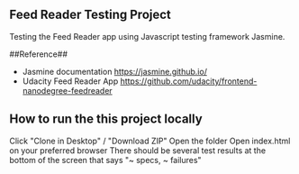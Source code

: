 ## Feed Reader Testing Project ##

Testing the Feed Reader app using Javascript testing framework Jasmine.

##Reference## 
* Jasmine documentation 
https://jasmine.github.io/
* Udacity Feed Reader App
https://github.com/udacity/frontend-nanodegree-feedreader


## How to run the this project locally

Click "Clone in Desktop" / "Download ZIP"
Open the folder
Open index.html on your preferred browser
There should be several test results at the bottom of the screen that says "~ specs, ~ failures"